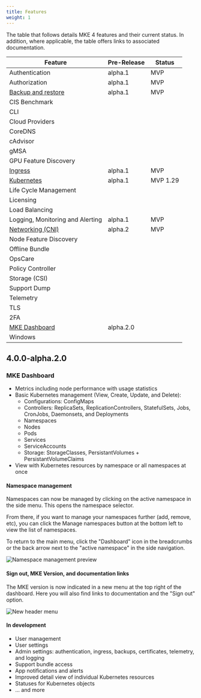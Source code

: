 ```yaml
---
title: Features
weight: 1
---
```


The table that follows details MKE 4 features and their current status. In
addition, where applicable, the table offers links to associated documentation.

| Feature                                                          | Pre-Release | Status   | 
|------------------------------------------------------------------|---------|----------|
| Authentication                                                   | alpha.1 | MVP      |  
| Authorization                                                    | alpha.1 | MVP      |   
| [Backup and restore](../../operations/backup-restore)            | alpha.1 | MVP      |
| CIS Benchmark                                                    |   |          |
| CLI                                                              |   |          |
| Cloud Providers                                                  |   |          |
| CoreDNS                                                          |   |          |
| cAdvisor                                                         |   |          |
| gMSA                                                             |   |          |
| GPU Feature Discovery                                            |   |          |
| [Ingress](../../operations/ingress)                              | alpha.1 | MVP      |  |
| [Kubernetes](../../concepts/architecture)                        | alpha.1 | MVP 1.29 |  |
| Life Cycle Management                                            |   |          |
| Licensing                                                        |   |          |
| Load Balancing                                                   |   |          |
| Logging, Monitoring and Alerting                                 | alpha.1 | MVP      |  
| [Networking (CNI)](../../concepts/cni)                  | alpha.2 | MVP      |  
| Node Feature Discovery                                           |   |          |
| Offline Bundle                                                   |   |          |
| OpsCare                                                          |   |          |
| Policy Controller                                                |   |          |
| Storage (CSI)                                                    |   |          |
| Support Dump                                                     |   |          |
| Telemetry                                                        |   |          |
| TLS                                                              |   |          |
| 2FA                                                              |   |          |
| [MKE Dashboard](../../concepts/dashboard)                        | alpha.2.0  |          |
| Windows                                                          |   |          |


## 4.0.0-alpha.2.0

### MKE Dashboard

- Metrics including node performance with usage statistics
- Basic Kubernetes management (View, Create, Update, and Delete):
  - Configurations: ConfigMaps
  - Controllers: ReplicaSets, ReplicationControllers, StatefulSets, Jobs, CronJobs, Daemonsets, and Deployments
  - Namespaces
  - Nodes
  - Pods
  - Services
  - ServiceAccounts
  - Storage: StorageClasses, PersistantVolumes + PersistantVolumeClaims
- View with Kubernetes resources by namespace or all namespaces at once

#### Namespace management

Namespaces can now be managed by clicking on the active namespace in the side menu.
This opens the namespace selector.

From there, if you want to manage your namespaces further (add, remove, etc), you
can click the Manage namespaces button at the bottom left to view the list of namespaces.

To return to the main menu, click the "Dashboard" icon in the breadcrumbs or
the back arrow next to the "active namespace" in the side navigation.

![Namespace management preview](namespace-management.png)

#### Sign out, MKE Version, and documentation links

The MKE version is now indicated in a new menu at the top right of the dashboard.
Here you will also find links to documentation and the "Sign out" option.

![New header menu](header-menu.png)

#### In development

- User management
- User settings
- Admin settings: authentication, ingress, backups, certificates, telemetry, and logging
- Support bundle access
- App notifications and alerts
- Improved detail view of individual Kubernetes resources
- Statuses for Kubernetes objects
- ... and more
